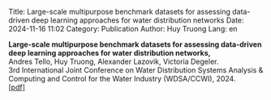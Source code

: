 Title: Large-scale multipurpose benchmark datasets for assessing data-driven deep learning approaches for water distribution networks
Date: 2024-11-16 11:02
Category: Publication
Author: Huy Truong
Lang: en

**Large-scale multipurpose benchmark datasets for assessing data-driven deep learning approaches for water distribution networks,**<br>
Andres Tello, Huy Truong, Alexander Lazovik, Victoria Degeler.<br>
3rd International Joint Conference on Water Distribution Systems Analysis & Computing and Control for the Water Industry (WDSA/CCWI), 2024.<br>
[\[pdf\]](https://pure.rug.nl/ws/portalfiles/portal/1014009446/2404.15386v1.pdf)
